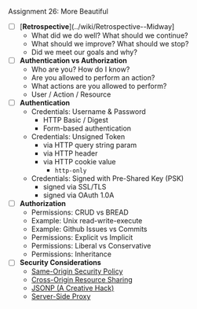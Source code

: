 Assignment 26: More Beautiful

* [ ] [**Retrospective**](../wiki/Retrospective--Midway]
  * What did we do well? What should we continue?
  * What should we improve? What should we stop?
  * Did we meet our goals and why?
* [ ] **Authentication vs Authorization**
  * Who are you? How do I know?
  * Are you allowed to perform an action?
  * What actions are you allowed to perform?
  * User / Action / Resource
* [ ] **Authentication**
  * Credentials: Username & Password
    * HTTP Basic / Digest
    * Form-based authentication
  * Credentials: Unsigned Token
    * via HTTP query string param
    * via HTTP header
    * via HTTP cookie value
      * `http-only`
  * Credentials: Signed with Pre-Shared Key (PSK)
    * signed via SSL/TLS
    * signed via OAuth 1.0A
* [ ] **Authorization**
  * Permissions: CRUD vs BREAD
  * Example: Unix read-write-execute
  * Example: Github Issues vs Commits
  * Permissions: Explicit vs Implicit
  * Permissions: Liberal vs Conservative
  * Permissions: Inheritance
* [ ] **Security Considerations**
  * [Same-Origin Security Policy](http://j.mp/1L4tbZr)
  * [Cross-Origin Resource Sharing](http://j.mp/1L4sYp6)
  * [JSONP (A Creative Hack)](http://j.mp/1L4txz5)
  * [Server-Side Proxy](http://j.mp/1L4w24n)
